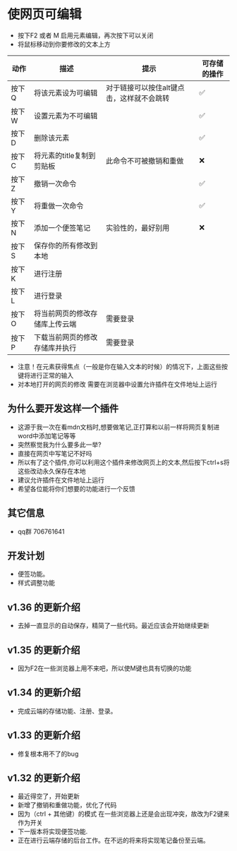 # 使网页可编辑

* 按下F2 或者 M 启用元素编辑，再次按下可以关闭
* 将鼠标移动到你要修改的文本上方

|动作   |描述|提示|可存储的操作|
|------|---|---|---|
|按下 Q |将该元素设为可编辑|对于链接可以按住alt键点击，这样就不会跳转|✅|
|按下 W |设置元素为不可编辑||✅|
|按下 D |删除该元素||✅|
|按下 C |将元素的title复制到剪贴板|此命令不可被撤销和重做|❌|
|按下 Z |撤销一次命令||✅|
|按下 Y |将重做一次命令||✅|
|按下 N |添加一个便签笔记|实验性的，最好别用|❌|
|按下 S |保存你的所有修改到本地|||
|按下 K |进行注册|||
|按下 L |进行登录|||
|按下 O |将当前网页的修改存储库上传云端|需要登录||
|按下 P |下载当前网页的修改存储库并执行|需要登录||

* 注意！在元素获得焦点（一般是你在输入文本的时候）的情况下，上面这些按键将进行正常的输入
* 对本地打开的网页的修改 需要在浏览器中设置允许插件在文件地址上运行

## 为什么要开发这样一个插件

* 这源于我一次在看mdn文档时,想要做笔记,正打算和以前一样将网页复制进word中添加笔记等等
* 突然察觉我为什么要多此一举?
* 直接在网页中写笔记不好吗
* 所以有了这个插件,你可以利用这个插件来修改网页上的文本,然后按下ctrl+s将这些改动永久保存在本地
* 建议允许插件在文件地址上运行
* 希望各位能将你们想要的功能进行一个反馈

## 其它信息

* qq群 706761641

## 开发计划

* 便签功能。
* 样式调整功能

## v1.36 的更新介绍

* 去掉一直显示的自动保存，精简了一些代码。最近应该会开始继续更新

## v1.35 的更新介绍

* 因为F2在一些浏览器上用不来吧，所以使M键也具有切换的功能

## v1.34 的更新介绍

* 完成云端的存储功能、注册、登录。

## v1.33 的更新介绍

* 修复根本用不了的bug

## v1.32 的更新介绍

* 最近得空了，开始更新
* 新增了撤销和重做功能，优化了代码
* 因为（ctrl + 其他键）的模式 在一些浏览器上还是会出现冲突，故改为F2键来作为开关
* 下一版本将实现便签功能.
* 正在进行云端存储的后台工作。在不远的将来将实现笔记备份至云端。

